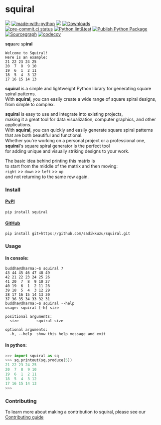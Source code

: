 # squiral
[![](https://img.shields.io/pypi/v/squiral)](https://pypi.org/project/squiral/)
[![made-with-python](https://img.shields.io/badge/Made%20with-Python-1f425f.svg)](https://www.python.org/)
[![](https://img.shields.io/pypi/pyversions/squiral.svg)](https://pypi.org/project/squiral/)
[![Downloads](https://pepy.tech/badge/squiral)](https://pepy.tech/project/squiral)
<br/>
[![pre-commit.ci status](https://results.pre-commit.ci/badge/github/sadikkuzu/squiral/main.svg)](https://results.pre-commit.ci/latest/github/sadikkuzu/squiral/main)
[![Python lint&test](https://github.com/sadikkuzu/squiral/actions/workflows/python-package.yml/badge.svg)](https://github.com/sadikkuzu/squiral/actions/workflows/python-package.yml)
[![Publish Python Package](https://github.com/sadikkuzu/squiral/actions/workflows/python-publish.yml/badge.svg)](https://github.com/sadikkuzu/squiral/actions/workflows/python-publish.yml)
<br/>
[![Sourcegraph](https://img.shields.io/badge/view%20on-Sourcegraph-brightgreen.svg?style=for-the-badge&logo=sourcegraph)](https://sourcegraph.com/github.com/sadikkuzu/squiral)
[![codecov](https://codecov.io/gh/sadikkuzu/squiral/branch/main/graph/badge.svg?token=4KLW43HVVY)](https://codecov.io/gh/sadikkuzu/squiral)

**squ**are sp**iral**

```
Welcome to Squiral!
Here is an example:
21 22 23 24 25
20  7  8  9 10
19  6  1  2 11
18  5  4  3 12
17 16 15 14 13
```

**squiral** is a simple and lightweight Python library for generating square spiral patterns.<br/>
With **squiral**, you can easily create a wide range of square spiral designs, from simple to complex.<br/>

**squiral** is easy to use and integrate into existing projects,<br/>
making it a great tool for data visualization, computer graphics, and other applications.<br/>
With **squiral**, you can quickly and easily generate square spiral patterns<br/>
that are both beautiful and functional.<br/>
Whether you're working on a personal project or a professional one,<br/>
**squiral**'s square spiral generator is the perfect tool<br/>
for adding unique and visually striking designs to your work.

The basic idea behind printing this matrix is<br/>
to start from the middle of the matrix and then moving:<br/>
`right` >> `down` >> `left` >> `up`<br/>
and not returning to the same row again.

### Install

#### [PyPI](https://pypi.org/project/squiral/)

```shell
pip install squiral
```

#### [GitHub](https://github.com/sadikkuzu/squiral)

```shell
pip install git+https://github.com/sadikkuzu/squiral.git
```

### Usage

#### In console:

```console
buddha@dharma:~$ squiral 7
43 44 45 46 47 48 49
42 21 22 23 24 25 26
41 20  7  8  9 10 27
40 19  6  1  2 11 28
39 18  5  4  3 12 29
38 17 16 15 14 13 30
37 36 35 34 33 32 31
buddha@dharma:~$ squiral --help
usage: squiral [-h] size

positional arguments:
  size        squiral size

optional arguments:
  -h, --help  show this help message and exit
```

#### In python:

```python
>>> import squiral as sq
>>> sq.printout(sq.produce(5))
21 22 23 24 25
20  7  8  9 10
19  6  1  2 11
18  5  4  3 12
17 16 15 14 13
>>>
```

### Contributing

To learn more about making a contribution to squiral, please see our
[Contributing guide](CONTRIBUTING.md)
